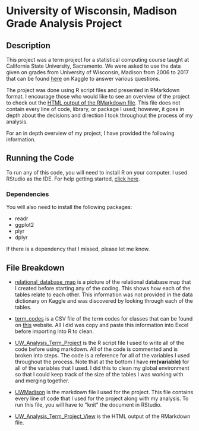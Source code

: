 # University of Wisconsin, Madison Grade Analysis Project

## Description

This project was a term project for a statistical computing course taught at California State University, Sacramento. We were asked to use the data given on grades from University of Wisconsin, Madison from 2006 to 2017 that can be found [here](https://www.kaggle.com/Madgrades/uw-madison-courses) on Kaggle to answer various questions. 

The project was done using R script files and presented in RMarkdown format. I encourage those who would like to see an overview of the project to check out the [HTML output of the RMarkdown file](/index.html). This file does not contain every line of code, library, or package I used; however, it goes in depth about the decisions and direction I took throughout the process of my analysis.

For an in depth overview of my project, I have provided the following information.

## Running the Code

To run any of this code, you will need to install R on your computer. I used RStudio as the IDE. For help getting started, [click here](https://www.computerworld.com/article/2497143/business-intelligence-beginner-s-guide-to-r-introduction.html?page=2).

### Dependencies

You will also need to install the following packages:

* readr
* ggplot2
* plyr
* dplyr

If there is a dependency that I missed, please let me know.

## File Breakdown

* [relational_database_map](/Relational_Database_Map.jpg) is a picture of the relational database map that I created before starting any of the coding. This shows how each of the tables relate to each other. This information was not provided in the data dictionary on Kaggle and was discovered by looking through each of the tables.

* [term_codes](/term_codes.csv) is a CSV file of the term codes for classes that can be found on [this](https://www.bussvc.wisc.edu/bursar/termcode.html) website. All I did was copy and paste this information into Excel before importing into R to clean.

* [UW_Analysis_Term_Project](/UW_Analysis_Term_Project.R) is the R script file I used to write all of the code before using markdown. All of the code is commented and is broken into steps. The code is a reference for all of the variables I used throughout the process. Note that at the bottom I have **rm(variable)** for all of the variables that I used. I did this to clean my global environment so that I could keep track of the size of the tables I was working with and merging together.

* [UWMadison](/UWMadison.Rmd) is the markdown file I used for the project. This file contains every line of code that I used for the project along with my analysis. To run this file, you will have to "knit" the document in RStudio.

* [UW_Analysis_Term_Project_View](/index.html) is the HTML output of the RMarkdown file.